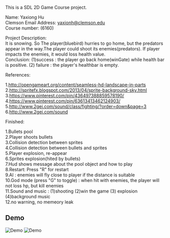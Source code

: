 This is a SDL 2D Game Course project. 

Name: Yaxiong Hu
</br>Clemson Email Address: yaxionh@clemson.edu
</br>Course number: (6160)

Project Description:
</br>It is snowing. So The player(bluebird) hurries to go home, but the predators appear in the way.The player could shoot its enemies(predators). If player impacts the enemies, it would loss health value.
</br>Conclusion: (1)success : the player go back home(winGate) while health bar is positive. (2) failure : the player's healthbar is empty.

References:

1.http://opengameart.org/content/seamless-hd-landscape-in-parts
</br>2.http://spritefx.blogspot.com/2013/04/sprite-background-sky.html
</br>3.https://www.pinterest.com/pin/436497388859578190/
</br>4.https://www.pinterest.com/pin/63613413462124903/
</br>5.http://www.2gei.com/sound/class/fighting/?order=down&page=3
</br>6.http://www.2gei.com/sound

Finished:

1.Bullets pool
</br>2.Player shoots bullets
</br>3.Collision detection between sprites
</br>4.Collision detection between bullets and sprites 
</br>5.Player explosion, re-appear
</br>6.Sprites explosion(hited by bullets)
</br>7.Hud shows message about the pool object and how to play
</br>8.Restart: Press "R" for restart
</br>9.AI : enemies will fly close to player if the distance is suitable
</br>10.God mode (press "G" to toggle) : when hit with enemies, the player will not loss hp, but kill enemies
</br>11.Sound and music : (1)shooting (2)win the game (3) explosion (4)background music 
</br>12.no warning, no memeory leak

## Demo

![Demo](http://webapp.cs.clemson.edu/~yaxionh/output.gif)
![Demo](https://github.com/ajasmin/camstudio-mousedown-highlight/raw/master/android_vid_test.gif)
